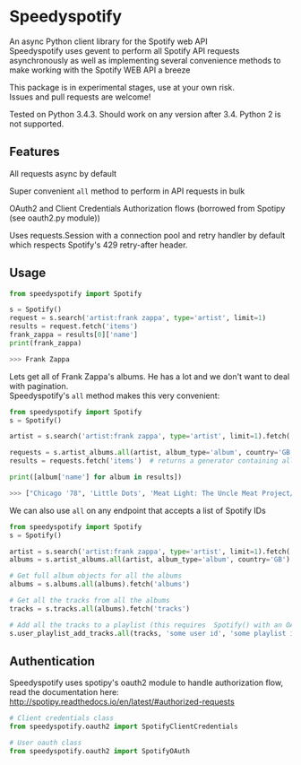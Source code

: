 
# Speedyspotify #

An async Python client library for the Spotify web API   
Speedyspotify uses gevent to perform all Spotify API requests asynchronously as well as implementing several convenience methods to make working with the Spotify WEB API a breeze  

This package is in experimental stages, use at your own risk.  
Issues and pull requests are welcome!  

Tested on Python 3.4.3. Should work on any version after 3.4. Python 2 is not supported.  

## Features ##

All requests async by default  

Super convenient `all` method to perform in API requests in bulk  

OAuth2 and Client Credentials Authorization flows (borrowed from Spotipy (see oauth2.py module))  

Uses requests.Session with a connection pool and retry handler by default which respects Spotify's 429 retry-after header.  

## Usage ##

``` python
from speedyspotify import Spotify

s = Spotify()
request = s.search('artist:frank zappa', type='artist', limit=1)
results = request.fetch('items')
frank_zappa = results[0]['name']
print(frank_zappa)

>>> Frank Zappa
```


Lets get all of Frank Zappa's albums. He has a lot and we don't want to deal with pagination.  
Speedyspotify's `all` method makes this very convenient:  

``` python
from speedyspotify import Spotify
s = Spotify()

artist = s.search('artist:frank zappa', type='artist', limit=1).fetch('items')[0]

requests = s.artist_albums.all(artist, album_type='album', country='GB')
results = requests.fetch('items')  # returns a generator containing all albums

print([album['name'] for album in results])

>>> ["Chicago '78", 'Little Dots', 'Meat Light: The Uncle Meat Project/Object', 'Road Tapes, Venue #1 (Live Kerrisdale Arena, Vancouver B.C. - 25 August 1968)', ..., 'A Token Of His Extreme (Live)', 'Finer Moments', 'Understanding America', ...]
```

We can also use `all` on any endpoint that accepts a list of Spotify IDs

``` python
from speedyspotify import Spotify
s = Spotify()

artist = s.search('artist:frank zappa', type='artist', limit=1).fetch('items')[0]
albums = s.artist_albums.all(artist, album_type='album', country='GB').fetch('items')

# Get full album objects for all the albums
albums = s.albums.all(albums).fetch('albums')

# Get all the tracks from all the albums
tracks = s.tracks.all(albums).fetch('tracks')

# Add all the tracks to a playlist (this requires  Spotify() with an OAuth2 token for the given user)  
s.user_playlist_add_tracks.all(tracks, 'some user id', 'some playlist id').fetch()
```



## Authentication ##  

Speedyspotify uses spotipy's oauth2 module to handle authorization flow, read the documentation here: http://spotipy.readthedocs.io/en/latest/#authorized-requests

``` python
# Client credentials class
from speedyspotify.oauth2 import SpotifyClientCredentials

# User oauth class
from speedyspotify.oauth2 import SpotifyOAuth
```

